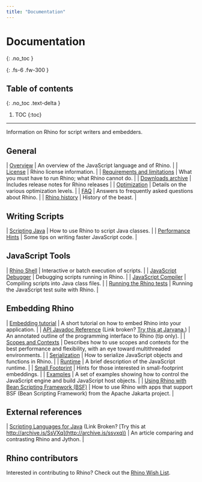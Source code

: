 ```yaml
---
title: "Documentation"
---
```

# Documentation
{: .no_toc }

{: .fs-6 .fw-300 }

## Table of contents
{: .no_toc .text-delta }

1. TOC
{:toc}

---
Information on Rhino for script writers and embedders.

## General

|  [Overview](docs/overview)  |  An overview of the JavaScript language and of Rhino.  |
|  [License](docs/license)  |  Rhino license information.  |
|  [Requirements and limitations](docs/requirements_and_limitations)  |  What you must have to run Rhino; what Rhino cannot do.  |
|  [Downloads archive](docs/downloads_archive)  |  Includes release notes for Rhino releases  |
|  [Optimization](docs/optimization)  |  Details on the various optimization levels.  |
|  [FAQ](docs/faq)  |  Answers to frequently asked questions about Rhino.  |
|  [Rhino history](docs/history)  |  History of the beast.  |


## Writing Scripts

|  [Scripting Java](tutorials/scripting_java)  |  How to use Rhino to script Java classes.  |
|  [Performance Hints](docs/performance)  |  Some tips on writing faster JavaScript code.  |


## JavaScript Tools

|  [Rhino Shell](docs/shell)  |  Interactive or batch execution of scripts.  |
|  [JavaScript Debugger](docs/debugger)  |  Debugging scripts running in Rhino.  |
|  [JavaScript Compiler](docs/javascript_compiler)  |  Compiling scripts into Java class files.  |
|  [Running the Rhino tests](docs/running_the_rhino_tests)  |  Running the JavaScript test suite with Rhino.  |


## Embedding Rhino

|  [Embedding tutorial](tutorials/embedding_tutorial)  |  A short tutorial on how to embed Rhino into your application.  |
|  [API Javadoc Reference](javadocs/index.html) (Link broken?  [Try this at Jarvana.](http://www.jarvana.com/jarvana/view/org/mozilla/rhino/1.7r3/rhino-1.7r3-javadoc.jar!/index.html))  |  An annotated outline of the programming interface to Rhino (tip only).  |
|  [Scopes and Contexts](docs/scopes_and_contexts)  |  Describes how to use scopes and contexts for the best performance and flexibility, with an eye toward multithreaded environments.  |
|  [Serialization](docs/serialization)  |  How to serialize JavaScript objects and functions in Rhino.  |
|  [Runtime](docs/runtime)  |  A brief description of the JavaScript runtime.  |
|  [Small Footprint](docs/footprint)  |  Hints for those interested in small-footprint embeddings.  |
|  [Examples](docs/examples)  |  A set of examples showing how to control the JavaScript engine and build JavaScript host objects.  |
|  [Using Rhino with Bean Scripting Framework (BSF)](docs/bsf)  |  How to use Rhino with apps that support BSF (Bean Scripting Framework) from the Apache Jakarta project.  |


## External references

|  [Scripting Languages for Java](http://www.ociweb.com/jnb/archive/jnbmar2001.html) (Link Broken? [Try this at http://archive.is/SsVXq](http://archive.is/ssvxq))  |  An article comparing and contrasting Rhino and Jython.  |


## Rhino contributors

Interested in contributing to Rhino? Check out the [Rhino Wish List](docs/rhino_wish_list).